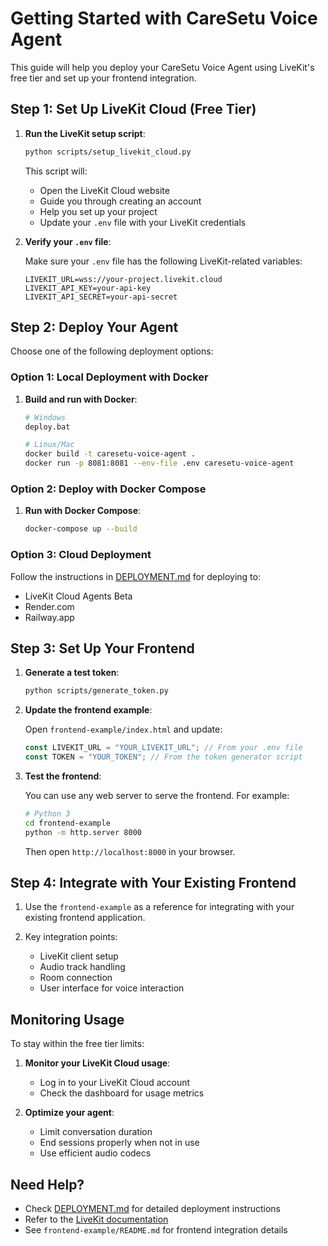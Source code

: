 # Getting Started with CareSetu Voice Agent

This guide will help you deploy your CareSetu Voice Agent using LiveKit's free tier and set up your frontend integration.

## Step 1: Set Up LiveKit Cloud (Free Tier)

1. **Run the LiveKit setup script**:

   ```bash
   python scripts/setup_livekit_cloud.py
   ```

   This script will:

   - Open the LiveKit Cloud website
   - Guide you through creating an account
   - Help you set up your project
   - Update your `.env` file with your LiveKit credentials

2. **Verify your `.env` file**:

   Make sure your `.env` file has the following LiveKit-related variables:

   ```
   LIVEKIT_URL=wss://your-project.livekit.cloud
   LIVEKIT_API_KEY=your-api-key
   LIVEKIT_API_SECRET=your-api-secret
   ```

## Step 2: Deploy Your Agent

Choose one of the following deployment options:

### Option 1: Local Deployment with Docker

1. **Build and run with Docker**:

   ```bash
   # Windows
   deploy.bat

   # Linux/Mac
   docker build -t caresetu-voice-agent .
   docker run -p 8081:8081 --env-file .env caresetu-voice-agent
   ```

### Option 2: Deploy with Docker Compose

1. **Run with Docker Compose**:

   ```bash
   docker-compose up --build
   ```

### Option 3: Cloud Deployment

Follow the instructions in [DEPLOYMENT.md](DEPLOYMENT.md) for deploying to:

- LiveKit Cloud Agents Beta
- Render.com
- Railway.app

## Step 3: Set Up Your Frontend

1. **Generate a test token**:

   ```bash
   python scripts/generate_token.py
   ```

2. **Update the frontend example**:

   Open `frontend-example/index.html` and update:

   ```javascript
   const LIVEKIT_URL = "YOUR_LIVEKIT_URL"; // From your .env file
   const TOKEN = "YOUR_TOKEN"; // From the token generator script
   ```

3. **Test the frontend**:

   You can use any web server to serve the frontend. For example:

   ```bash
   # Python 3
   cd frontend-example
   python -m http.server 8000
   ```

   Then open `http://localhost:8000` in your browser.

## Step 4: Integrate with Your Existing Frontend

1. Use the `frontend-example` as a reference for integrating with your existing frontend application.

2. Key integration points:
   - LiveKit client setup
   - Audio track handling
   - Room connection
   - User interface for voice interaction

## Monitoring Usage

To stay within the free tier limits:

1. **Monitor your LiveKit Cloud usage**:

   - Log in to your LiveKit Cloud account
   - Check the dashboard for usage metrics

2. **Optimize your agent**:
   - Limit conversation duration
   - End sessions properly when not in use
   - Use efficient audio codecs

## Need Help?

- Check [DEPLOYMENT.md](DEPLOYMENT.md) for detailed deployment instructions
- Refer to the [LiveKit documentation](https://docs.livekit.io/)
- See `frontend-example/README.md` for frontend integration details
